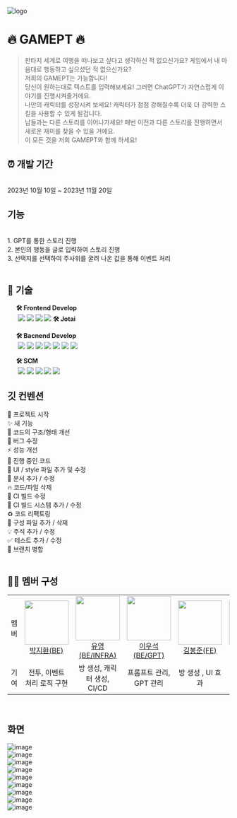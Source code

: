 ![logo](https://github.com/game-pt/.github/assets/45381384/954091e9-7878-4fd1-a4e7-ec7637ff1403)

# 🔥 GAMEPT 🔥
>판타지 세계로 여행을 떠나보고 싶다고 생각하신 적 없으신가요? 게임에서 내 마음대로 행동하고 싶으셨던 적 없으신가요? <br/>
저희의 GAMEPT는 가능합니다! <br/>
당신이 원하는대로 텍스트를 입력해보세요! 그러면 ChatGPT가 자연스럽게 이야기를 진행시켜줄거에요. <br/>
나만의 캐릭터를 성장시켜 보세요! 캐릭터가 점점 강해질수록 더욱 더 강력한 스킬을 사용할 수 있게 될겁니다. <br/>
남들과는 다른 스토리를 이어나가세요! 매번 이전과 다른 스토리를 진행하면서 새로운 재미를 찾을 수 있을 거에요. <br/>
이 모든 것을 저희 GAMEPT와 함께 하세요! <br/>

## ⏰ 개발 기간
<br>
2023년 10월 10일 ~ 2023년 11월 20일
<br>

## 기능
<br>
1. GPT를 통한 스토리 진행<br>
2. 본인의 행동을 글로 입력하여 스토리 진행<br>
3. 선택지를 선택하여 주사위를 굴려 나온 값을 통해 이벤트 처리<br>
<br>

## 📌 기술
&nbsp;&nbsp;&nbsp;&nbsp; **🛠 Frontend Develop** <br>
&nbsp;&nbsp;&nbsp;&nbsp;&nbsp;
<img src="https://img.shields.io/badge/Typescript-3178C6?style=flat-square&logo=Typescript&logoColor=white"/>
<img src="https://img.shields.io/badge/React-61DAFB?style=flat-square&logo=React&logoColor=black"/>
<img src="https://img.shields.io/badge/HTML5-E34F26?style=flat-square&logo=html5&logoColor=white"/>
<img src="https://img.shields.io/badge/CSS3-1572B6?style=flat-square&logo=css3&logoColor=white"/>
**🛠 Jotai**

&nbsp;&nbsp;&nbsp;&nbsp; **🛠 Bacnend Develop** <br>
&nbsp;&nbsp;&nbsp;&nbsp;&nbsp;
<img src="https://img.shields.io/badge/java-007396?style=flat-square&logo=java&logoColor=white"/>
<img src="https://img.shields.io/badge/Spring-6DB33F?style=flat-square&logo=Spring&logoColor=white"/>
<img src="https://img.shields.io/badge/Spring Boot-6DB33F?style=flat-square&logo=Spring Boot&logoColor=yellow"/>
<img src="https://img.shields.io/badge/Spring Security-6DB33F?style=flat-square&logo=Spring Security&logoColor=yellow"/>
<img src="https://img.shields.io/badge/MySql-003545?style=flat-square&logo=Mysql&logoColor=white"/>
<img src="https://img.shields.io/badge/redis-E34F26?style=flat-square&logo=redis&logoColor=white"/>
<img src="https://img.shields.io/badge/Postman-FF6C37?style=flat-square&logo=Postman&logoColor=white"/>
<br>

&nbsp;&nbsp;&nbsp;&nbsp; **🛠 SCM** <br>
&nbsp;&nbsp;&nbsp;&nbsp;&nbsp;
<img src="https://img.shields.io/badge/Git-F05032?style=flat-square&logo=git&logoColor=white"/>
<img src="https://img.shields.io/badge/Amazon AWS-232F3E?style=flat-square&logo=amazonaws&logoColor=white"/>
<img src="https://img.shields.io/badge/jenkins-D24939?style=flat-square&logo=jenkins&logoColor=white"/>
<img src="https://img.shields.io/badge/Docker-2496ED?style=flat-square&logo=Docker&logoColor=white"/>
<img src="https://img.shields.io/badge/NginX-009639?style=flat-square&logo=NginX&logoColor=white"/>

## 깃 컨벤션
:tada:	프로젝트 시작 <br>
:sparkles:	새 기능 <br>
:art:	코드의 구조/형태 개선<br>
:bug:	버그 수정<br>
:zap:	성능 개선<br>
:construction:	진행 중인 코드<br>
:lipstick:	UI / style 파일 추가 및 수정<br>
:memo:	문서 추가 / 수정<br>
:fire:	코드/파일 삭제<br>
:green_heart:	CI 빌드 수정<br>
:construction_worker:	CI 빌드 시스템 추가 / 수정<br>
:recycle:	코드 리팩토링<br>
:wrench:	구성 파일 추가 / 삭제<br>
:bulb:	주석 추가 / 수정<br>
:white_check_mark:	테스트 추가 / 수정<br>
:twisted_rightwards_arrows:	브랜치 병합<br><br>

## 👩‍💻 멤버 구성
<table>
    <tr height="140px">
        <td align="center" width="130px">
            멤버
      </td>
      <td align="center" width="130px">
        <a href="https://github.com/mycook3"><img height="100px" width="100px" src="https://avatars.githubusercontent.com/u/45381384?v=4"/></a>
            <br />
            <a href="https://github.com/mycook3">박지환(BE)</a>
      </td>
       <td align="center" width="130px">
        <a href="https://github.com/babyyu0"><img height="100px" width="100px" src="https://avatars.githubusercontent.com/u/58788576?v=4"/></a>
            <br />
            <a href="https://github.com/babyyu0">유영(BE/INFRA)</a>
      </td> <td align="center" width="130px">
        <a href="https://github.com/Byeolsi"><img height="100px" width="100px" src="https://avatars.githubusercontent.com/u/86233884?v=4"/></a>
            <br />
            <a href="https://github.com/Byeolsi">이우석(BE/GPT)</a>
      </td>
      <td align="center" width="130px">
        <a href="https://github.com/hehezune"><img height="100px" width="100px" src="https://avatars.githubusercontent.com/u/108918495?v=4"/></a>
            <br />
            <a href="https://github.com/hehezune">김봉준(FE)</a>
      </td>
       <td align="center" width="130px">
        <a href="https://github.com/l0u0h0"><img height="100px" width="100px" src="https://avatars.githubusercontent.com/u/72871841?v=4"/></a>
            <br />
            <a href="https://github.com/l0u0h0">이유한(FE)</a>
      </td> <td align="center" width="130px">
        <a href="https://github.com/kimdj4e"><img height="100px" width="100px" src="https://avatars.githubusercontent.com/u/122508669?v=4"/></a>
            <br />
            <a href="https://github.com/kimdj4e">김동준(FE)</a>
      </td>
     <tr/>
    <tr>
        <td align="center" width="130px">
            기여
      </td>
       <td align="center" width="130px">
           전투, 이벤트 처리 로직 구현
       </td>
       <td align="center" width="130px">
         방 생성, 캐릭터 생성, CI/CD
       </td>
       <td align="center" width="130px">
         프롬프트 관리, GPT 관리
       </td>
       <td align="center" width="130px">
         방 생성 , UI 효과
       </td>
       <td align="center" width="130px">
         게임 진행, 소켓, SSE 관리
       </td>
       <td align="center" width="130px">
         사이드 바(상태창), 디자인
       </td>
    </tr>
</table>
<br>

## 화면

![image](https://github.com/game-pt/.github/assets/45381384/95e0f839-7144-4d7e-9bf3-a2a399c39e3f)
<br>
![image](https://github.com/game-pt/.github/assets/45381384/24219b94-187e-411b-86a7-e0f11963a51b)
<br>
![image](https://github.com/game-pt/.github/assets/45381384/022270cd-a9a0-4071-81a1-f2862d1ff0ae)
<br>
![image](https://github.com/game-pt/.github/assets/45381384/7d971181-83ed-4ef0-ac0d-a582bbbfdb5c)
<br>
![image](https://github.com/game-pt/.github/assets/45381384/3c34271d-8bc4-4bbd-871f-0a8ae8dc5e89)
<br>
![image](https://github.com/game-pt/.github/assets/45381384/c8ab118a-9f70-441a-90da-1b15f1634b84)
<br>
![image](https://github.com/game-pt/.github/assets/45381384/109dd884-4bba-49ed-929a-880af224fd4c)
<br>
![image](https://github.com/game-pt/.github/assets/45381384/d1815d74-fbcb-4d7b-9f86-fe0ca68a4414)
<br>
![image](https://github.com/game-pt/.github/assets/45381384/c57bc535-41d5-4b6e-bbc0-d3ec7f81e5ae)
